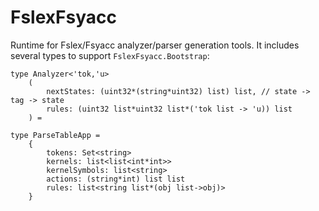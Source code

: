 # FslexFsyacc

Runtime for Fslex/Fsyacc analyzer/parser generation tools. It includes several types to support `FslexFsyacc.Bootstrap`:

```F#
type Analyzer<'tok,'u>
    (
        nextStates: (uint32*(string*uint32) list) list, // state -> tag -> state
        rules: (uint32 list*uint32 list*('tok list -> 'u)) list
    ) =

type ParseTableApp =
    {
        tokens: Set<string>
        kernels: list<list<int*int>>
        kernelSymbols: list<string>
        actions: (string*int) list list
        rules: list<string list*(obj list->obj)>
    }

```
